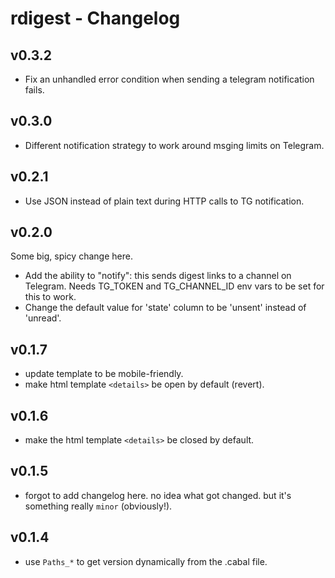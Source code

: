 # rdigest - Changelog

## v0.3.2

- Fix an unhandled error condition when sending a telegram notification fails.

## v0.3.0

- Different notification strategy to work around msging limits on Telegram.

## v0.2.1

- Use JSON instead of plain text during HTTP calls to TG notification.

## v0.2.0

Some big, spicy change here.

- Add the ability to "notify": this sends digest links to a channel on Telegram. Needs TG_TOKEN and TG_CHANNEL_ID env vars to be set for this to work.
- Change the default value for 'state' column to be 'unsent' instead of 'unread'.

## v0.1.7

- update template to be mobile-friendly.
- make html template `<details>` be open by default (revert).

## v0.1.6

- make the html template `<details>` be closed by default.

## v0.1.5

- forgot to add changelog here. no idea what got changed. but it's something really `minor` (obviously!).

## v0.1.4

- use `Paths_*` to get version dynamically from the .cabal file.
